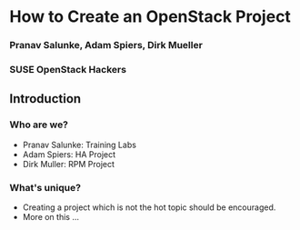 <!-- .slide: data-state="cover" id="cover-page" -->
<div class="title">
    <h1>How to Create an OpenStack Project</h1>
</div>

<div class="presenter">
    <h3 class="name">Pranav Salunke, Adam Spiers, Dirk Mueller</h3>
    <h3 class="job-title">SUSE OpenStack Hackers</h3>
</div>


<!-- .slide: data-state="normal" id="agenda" -->
## Introduction

### Who are we?

* Pranav Salunke: Training Labs
* Adam Spiers: HA Project
* Dirk Muller: RPM Project

### What's unique?

* Creating a project which is not the hot topic should be encouraged.
* More on this ...
